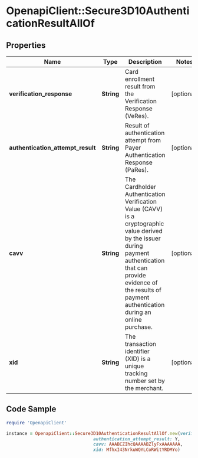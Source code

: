 # OpenapiClient::Secure3D10AuthenticationResultAllOf

## Properties

Name | Type | Description | Notes
------------ | ------------- | ------------- | -------------
**verification_response** | **String** | Card enrollment result from the Verification Response (VeRes). | [optional] 
**authentication_attempt_result** | **String** | Result of authentication attempt from Payer Authentication Response (PaRes). | [optional] 
**cavv** | **String** | The Cardholder Authentication Verification Value (CAVV) is a cryptographic value derived by the issuer during payment authentication that can provide evidence of the results of payment authentication during an online purchase. | [optional] 
**xid** | **String** | The transaction identifier (XID) is a unique tracking number set by the merchant. | [optional] 

## Code Sample

```ruby
require 'OpenapiClient'

instance = OpenapiClient::Secure3D10AuthenticationResultAllOf.new(verification_response: N,
                                 authentication_attempt_result: Y,
                                 cavv: AAABCZIhcQAAAABZlyFxAAAAAAA,
                                 xid: MfhxI43NrkuWQYLCoRWitYRDMYo)
```


